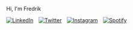 Hi, I'm Fredrik

[![LinkedIn](https://www.fredrikkappmeier.dev/images/linkedin.svg)](https://de.linkedin.com/in/fredrik-kappmeier-814440218) [![Twitter](https://www.fredrikkappmeier.dev/images/twitter.svg)](https://twitter.com/Fredrik_JK) [![Instagram](https://www.fredrikkappmeier.dev/images/instagram.svg)](https://www.instagram.com/fredrik1607/) [![Spotify](https://www.fredrikkappmeier.dev/images/spotify.svg)](https://open.spotify.com/user/zzeroheart)
